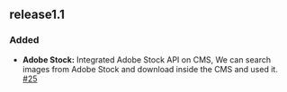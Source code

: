 ## release1.1

### Added
- **Adobe Stock:** Integrated Adobe Stock API on CMS, We can search images from Adobe Stock and download inside the CMS and used it. [#25](https://github.com/hotwax/peregrine-cms/pull/25)
